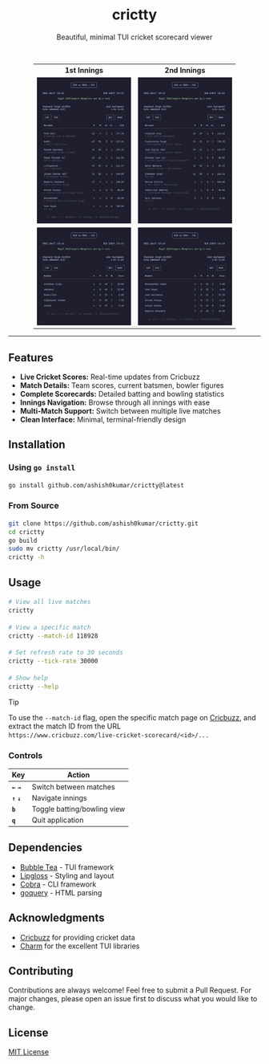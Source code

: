 <h1 align="center"> crictty </h1>

<p align="center">
Beautiful, minimal TUI cricket scorecard viewer
</p>

<br>

<div align="center" style="width: 80%; margin: auto;">

<table>
  <tr>
    <th>1st Innings</th>
    <th>2nd Innings</th>
  </tr>
  <tr>
    <td><img src="assets/bat1.png" width="300"></td>
    <td><img src="assets/bat2.png" width="300"></td>
  </tr>
  <tr>
    <td><img src="assets/bowl1.png" width="300"></td>
    <td><img src="assets/bowl2.png" width="300"></td>
  </tr>
</table>

</div>

---

## Features

- **Live Cricket Scores:** Real-time updates from Cricbuzz
- **Match Details:** Team scores, current batsmen, bowler figures
- **Complete Scorecards:** Detailed batting and bowling statistics
- **Innings Navigation:** Browse through all innings with ease
- **Multi-Match Support:** Switch between multiple live matches
- **Clean Interface:** Minimal, terminal-friendly design

## Installation

### Using `go install`

```bash
go install github.com/ashish0kumar/crictty@latest
```

### From Source

```bash
git clone https://github.com/ashish0kumar/crictty.git
cd crictty
go build
sudo mv crictty /usr/local/bin/
crictty -h
```

## Usage

```bash
# View all live matches
crictty

# View a specific match
crictty --match-id 118928

# Set refresh rate to 30 seconds
crictty --tick-rate 30000

# Show help
crictty --help
```

> [!TIP]
> To use the `--match-id` flag, open the specific match page on [Cricbuzz](https://www.cricbuzz.com), and extract the match ID from the URL <br>
`https://www.cricbuzz.com/live-cricket-scorecard/<id>/...`

### Controls

| Key | Action |
|-----|--------|
| **`←`** **`→`** | Switch between matches |
| **`↑`** **`↓`** | Navigate innings |
| **`b`** | Toggle batting/bowling view |
| **`q`** | Quit application |

## Dependencies

- [Bubble Tea](https://github.com/charmbracelet/bubbletea) - TUI framework
- [Lipgloss](https://github.com/charmbracelet/lipgloss) - Styling and layout
- [Cobra](https://github.com/spf13/cobra) - CLI framework
- [goquery](https://github.com/PuerkitoBio/goquery) - HTML parsing

## Acknowledgments

- [Cricbuzz](https://www.cricbuzz.com) for providing cricket data
- [Charm](https://charm.sh/) for the excellent TUI libraries

## Contributing

Contributions are always welcome! Feel free to submit a Pull Request. For major changes, please open an issue first to discuss what you would like to change.

## License

[MIT License](LICENSE)
